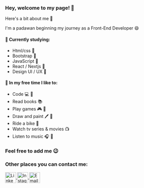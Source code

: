 ### Hey, welcome to my page! 👋

Here's a bit about me 💛

I'm a padawan beginning my journey as a Front-End Developer :smile:

#### :telescope: Currently studying:

- Html/css :milky_way:
- Bootstrap :milky_way:
- JavaScript :milky_way:
- React / Nextjs :milky_way:
- Design UI / UX :milky_way:
 

#### :palm_tree: In my free time I like to:

- Code :computer: :purple_heart:
- Read books :books:
- Play games :video_game: :space_invader:
- Draw and paint :pen: :art:
- Ride a bike :bicyclist:
- Watch tv series & movies :tv:
- Listen to music :headphones: :musical_note:

### Feel free to add me :wink:

### Other places you can contact me:
<a href="https://www.linkedin.com/in/laissbarreto/">
<img align ="center" alt="Linkedin de Laís Barreto" height="35" width="35" src="https://image.flaticon.com/icons/png/128/145/145807.png">
</a>
<a href="https://www.instagram.com/laissbarreto/">
<img align ="center" alt="Instagram de Laís Barreto" height="35" width="35" src="https://image.flaticon.com/icons/png/128/2111/2111463.png">
</a>
<a href="mailto:lais2barreto@gmail.com">
<img align ="center" alt="Email de Laís barreto" height="35" width="35" src="https://image.flaticon.com/icons/png/512/2111/2111450.png">
</a>
<br>
<br>

<!--
**Lais2Barreto/Lais2Barreto** is a ✨ _special_ ✨ repository because its `README.md` (this file) appears on your GitHub profile.

Here are some ideas to get you started:

- 🔭 I’m currently working on ...
- 🌱 I’m currently learning ...
- 👯 I’m looking to collaborate on ...
- 🤔 I’m looking for help with ...
- 💬 Ask me about ...
- 📫 How to reach me: ...
- 😄 Pronouns: ...
- ⚡ Fun fact: ...
-->
